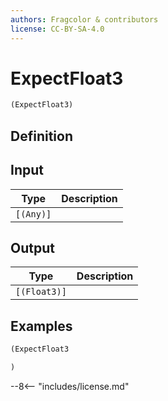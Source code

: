 ```yaml
---
authors: Fragcolor & contributors
license: CC-BY-SA-4.0
---
```



# ExpectFloat3

```clojure
(ExpectFloat3)
```


## Definition




## Input

| Type | Description |
|------|-------------|
| `[(Any)]` |  |


## Output

| Type | Description |
|------|-------------|
| `[(Float3)]` |  |


## Examples

```clojure
(ExpectFloat3

)
```


--8<-- "includes/license.md"
